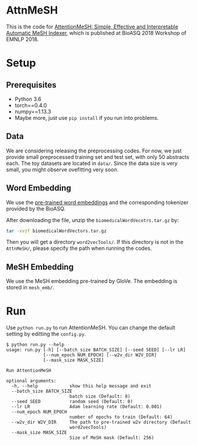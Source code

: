 # AttnMeSH

This is the code for [AttentionMeSH: Simple, Effective and Interpretable Automatic MeSH Indexer](https://andy-jqa.github.io/#EMNLP2018), which is published at BioASQ 2018 Workshop of EMNLP 2018.

# Setup

## Prerequisites

- Python 3.6
- torch==0.4.0
- numpy==1.13.3
- Maybe more, just use `pip install` if you run into problems.

## Data

We are considering releasing the preprocessing codes. For now, we just provide small preprocessed training set and test set, with only 50 abstracts each. The toy datasets are located in `data/`. Since the data size is very small, you might observe ovefitting very soon.

## Word Embedding

We use the [pre-trained word embeddings](http://participants-area.bioasq.org/tools/BioASQword2vec/) and the corresponding tokenizer provided by the BioASQ.

After downloading the file, unzip the `biomedicalWordVecotrs.tar.gz` by:

```bash
tar -xvzf biomedicalWordVectors.tar.gz
```

Then you will get a directory `word2vecTools/`. If this directory is not in the `AttnMeSH/`, please specify the path when running the codes.

## MeSH Embedding

We use the MeSH embedding pre-trained by GloVe. The embedding is stored in `mesh_emb/`.

# Run

Use `python run.py` to run AttentionMeSH. You can change the default setting by editting the `config.py`.

```
$ python run.py --help
usage: run.py [-h] [--batch_size BATCH_SIZE] [--seed SEED] [--lr LR]
              [--num_epoch NUM_EPOCH] [--w2v_dir W2V_DIR]
              [--mask_size MASK_SIZE]

Run AttentionMeSH

optional arguments:
  -h, --help            show this help message and exit
  --batch_size BATCH_SIZE
                        batch size (Default: 8)
  --seed SEED           random seed (Default: 0)
  --lr LR               Adam learning rate (Default: 0.001)
  --num_epoch NUM_EPOCH
                        number of epochs to train (Default: 64)
  --w2v_dir W2V_DIR     The path to pre-trained w2v directory (Default
                        word2vecTools)
  --mask_size MASK_SIZE
                        Size of MeSH mask (Default: 256)
```
